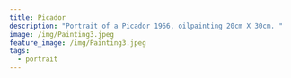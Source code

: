 ```yaml
---
title: Picador
description: "Portrait of a Picador 1966, oilpainting 20cm X 30cm. "
image: /img/Painting3.jpeg
feature_image: /img/Painting3.jpeg
tags:
  - portrait
---
```

